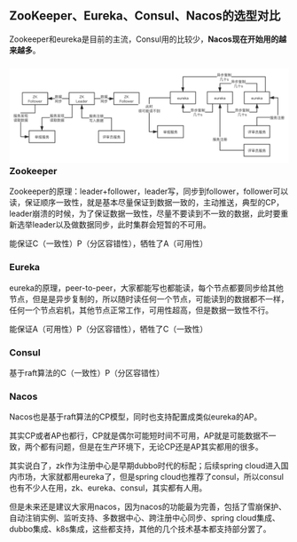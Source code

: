 ## ZooKeeper、Eureka、Consul、Nacos的选型对比

Zookeeper和eureka是目前的主流，Consul用的比较少，**Nacos现在开始用的越来越多**。

###  ![服务注册中心选型对比](%E5%9B%9B%E3%80%81ZooKeeper%E3%80%81Eureka%E3%80%81Consul%E3%80%81Nacos%E9%80%89%E5%9E%8B/%E6%9C%8D%E5%8A%A1%E6%B3%A8%E5%86%8C%E4%B8%AD%E5%BF%83%E9%80%89%E5%9E%8B%E5%AF%B9%E6%AF%94.png)Zookeeper

Zookeeper的原理：leader+follower，leader写，同步到follower，follower可以读，保证顺序一致性，就是基本尽量保证到数据一致的，主动推送，典型的CP，leader崩溃的时候，为了保证数据一致性，尽量不要读到不一致的数据，此时要重新选举leader以及做数据同步，此时集群会短暂的不可用。

能保证C（一致性）P（分区容错性），牺牲了A（可用性）



### Eureka

eureka的原理，peer-to-peer，大家都能写也都能读，每个节点都要同步给其他节点，但是是异步复制的，所以随时读任何一个节点，可能读到的数据都不一样，任何一个节点宕机，其他节点正常工作，可用性超高，但是数据一致性不行。

能保证A（可用性）P（分区容错性），牺牲了C（一致性）



### Consul

基于raft算法的C（一致性）P（分区容错性）



### Nacos

Nacos也是基于raft算法的CP模型，同时也支持配置成类似eureka的AP。

其实CP或者AP也都行，CP就是偶尔可能短时间不可用，AP就是可能数据不一致，两个都有问题，但是在生产环境下，无论CP还是AP其实都用的很多。

 

其实说白了，zk作为注册中心是早期dubbo时代的标配；后续spring cloud进入国内市场，大家就都用eureka了，但是spring cloud也推荐了consul，所以consul也有不少人在用，zk、eureka、consul，其实都有人用。

 

但是未来还是建议大家用nacos，因为nacos的功能最为完善，包括了雪崩保护、自动注销实例、监听支持、多数据中心、跨注册中心同步、spring cloud集成、dubbo集成、k8s集成，这些都支持，其他的几个技术基本都支持部分罢了。





















